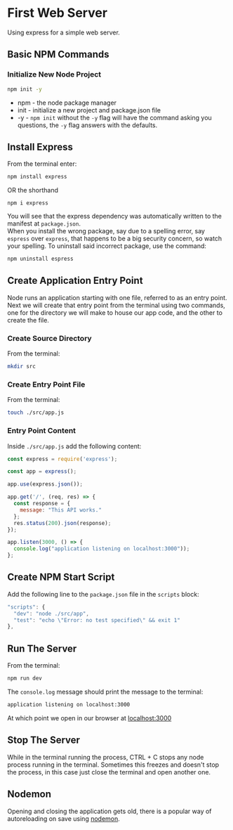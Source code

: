 # First Web Server
Using express for a simple web server.

## Basic NPM Commands

### Initialize New Node Project 
```bash
npm init -y
```
- npm - the node package manager
- init - initialize a new project and package.json file
- -y - `npm init` without the `-y` flag will have the command asking you questions, the `-y` flag answers with the defaults.

## Install Express
From the terminal enter:
```bash
npm install express
```

OR the shorthand
```
npm i express
```
You will see that the express dependency was automatically written to the manifest at `package.json`.  
When you install the wrong package, say due to a spelling error, say `espress` over `express`, that happens to be a big security concern, so watch your spelling.
To uninstall said incorrect package, use the command:
```bash
npm uninstall espress
``` 

## Create Application Entry Point
Node runs an application starting with one file, referred to as an entry point.  
Next we will create that entry point from the terminal using two commands, one for the directory we will make to house our app code, and the other to create the file.  

### Create Source Directory
From the terminal:
```bash
mkdir src
```

### Create Entry Point File
From the terminal:
```bash
touch ./src/app.js
```

### Entry Point Content
Inside `./src/app.js` add the following content:
```js
const express = require('express');

const app = express();

app.use(express.json());

app.get('/', (req, res) => {
  const response = {
    message: "This API works."
  };
  res.status(200).json(response);
});

app.listen(3000, () => {
  console.log("application listening on localhost:3000"));
};
```

## Create NPM Start Script
Add the following line to the `package.json` file in the `scripts` block:
```js
"scripts": {
  "dev": "node ./src/app",
  "test": "echo \"Error: no test specified\" && exit 1"
},
```

## Run The Server
From the terminal:
```bash
npm run dev
```
The `console.log` message should print the message to the terminal:
```bash
application listening on localhost:3000
```
At which point we open in our browser at [localhost:3000](http://localhost:3000)

## Stop The Server
While in the terminal running the process, CTRL + C stops any node process running in the terminal.  Sometimes this freezes and doesn't stop the process, in this case just close the terminal and open another one.

## Nodemon
Opening and closing the application gets old, there is a popular way of autoreloading on save using [nodemon](https://www.npmjs.com/package/nodemon).